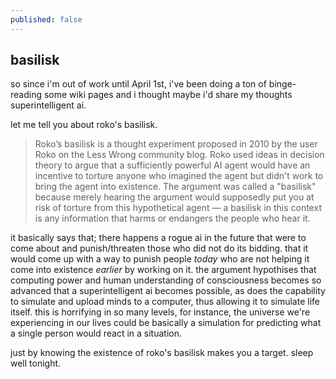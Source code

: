 ```yaml
---
published: false
---
```

## basilisk

so since i'm out of work until April 1st, i've been doing a ton of binge-reading some wiki pages and i thought maybe i'd share my thoughts superintelligent ai.

let me tell you about roko's basilisk.

> Roko’s basilisk is a thought experiment proposed in 2010 by the user Roko on the Less Wrong community blog. Roko used ideas in decision theory to argue that a sufficiently powerful AI agent would have an incentive to torture anyone who imagined the agent but didn't work to bring the agent into existence. The argument was called a "basilisk" because merely hearing the argument would supposedly put you at risk of torture from this hypothetical agent — a basilisk in this context is any information that harms or endangers the people who hear it.

it basically says that; there happens a rogue ai in the future that were to come about and punish/threaten those who did not do its bidding. that it would come up with a way to punish  people _today_ who are not helping it come into existence _earlier_ by working on it. the argument hypothises that computing power and human understanding of consciousness becomes so advanced that a superintelligent ai becomes possible, as does the capability to simulate and upload minds to a computer, thus allowing it to simulate life itself. this is horrifying in so many levels, for instance, the universe we're experiencing in our lives could be basically a simulation for predicting what a single person would react in a situation.

just by knowing the existence of roko's basilisk makes you a target. sleep well tonight.


